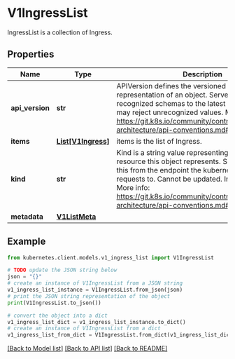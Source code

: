 # V1IngressList

IngressList is a collection of Ingress.

## Properties

Name | Type | Description | Notes
------------ | ------------- | ------------- | -------------
**api_version** | **str** | APIVersion defines the versioned schema of this representation of an object. Servers should convert recognized schemas to the latest internal value, and may reject unrecognized values. More info: https://git.k8s.io/community/contributors/devel/sig-architecture/api-conventions.md#resources | [optional] 
**items** | [**List[V1Ingress]**](V1Ingress.md) | items is the list of Ingress. | 
**kind** | **str** | Kind is a string value representing the REST resource this object represents. Servers may infer this from the endpoint the kubernetes.client submits requests to. Cannot be updated. In CamelCase. More info: https://git.k8s.io/community/contributors/devel/sig-architecture/api-conventions.md#types-kinds | [optional] 
**metadata** | [**V1ListMeta**](V1ListMeta.md) |  | [optional] 

## Example

```python
from kubernetes.client.models.v1_ingress_list import V1IngressList

# TODO update the JSON string below
json = "{}"
# create an instance of V1IngressList from a JSON string
v1_ingress_list_instance = V1IngressList.from_json(json)
# print the JSON string representation of the object
print(V1IngressList.to_json())

# convert the object into a dict
v1_ingress_list_dict = v1_ingress_list_instance.to_dict()
# create an instance of V1IngressList from a dict
v1_ingress_list_from_dict = V1IngressList.from_dict(v1_ingress_list_dict)
```
[[Back to Model list]](../README.md#documentation-for-models) [[Back to API list]](../README.md#documentation-for-api-endpoints) [[Back to README]](../README.md)


